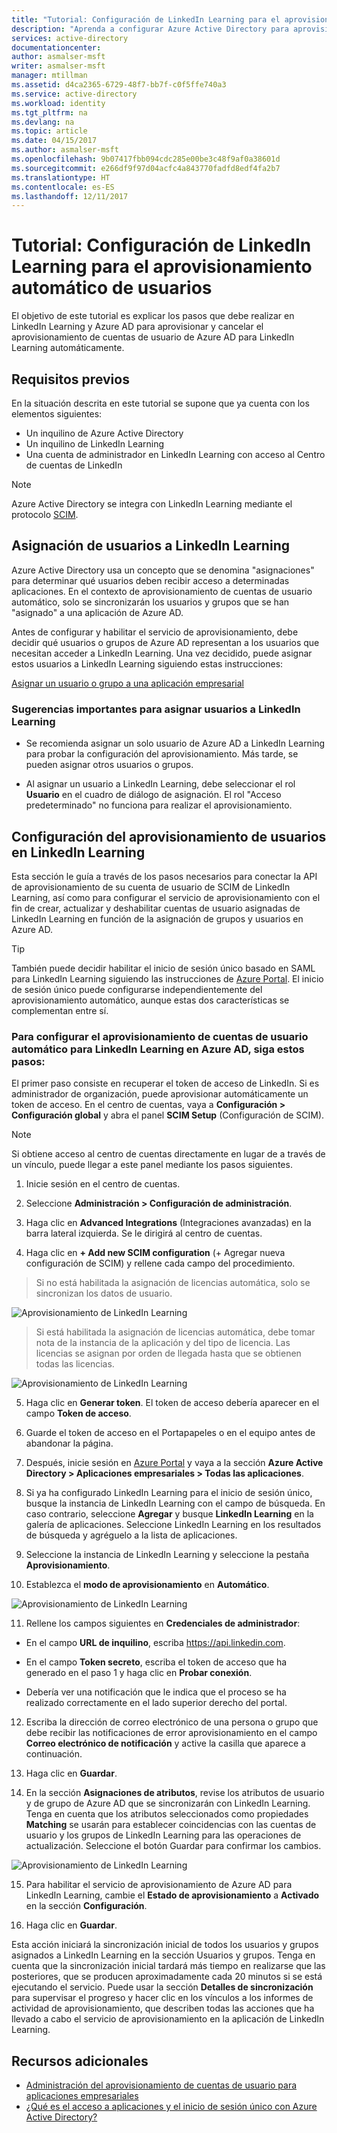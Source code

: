 ```yaml
---
title: "Tutorial: Configuración de LinkedIn Learning para el aprovisionamiento automático de usuarios con Azure Active Directory | Microsoft Docs"
description: "Aprenda a configurar Azure Active Directory para aprovisionar y cancelar el aprovisionamiento de cuentas de usuario de LinkedIn Learning automáticamente."
services: active-directory
documentationcenter: 
author: asmalser-msft
writer: asmalser-msft
manager: mtillman
ms.assetid: d4ca2365-6729-48f7-bb7f-c0f5ffe740a3
ms.service: active-directory
ms.workload: identity
ms.tgt_pltfrm: na
ms.devlang: na
ms.topic: article
ms.date: 04/15/2017
ms.author: asmalser-msft
ms.openlocfilehash: 9b07417fbb094cdc285e00be3c48f9af0a38601d
ms.sourcegitcommit: e266df9f97d04acfc4a843770fadfd8edf4fa2b7
ms.translationtype: HT
ms.contentlocale: es-ES
ms.lasthandoff: 12/11/2017
---
```

# <a name="tutorial-configuring-linkedin-learning-for-automatic-user-provisioning"></a>Tutorial: Configuración de LinkedIn Learning para el aprovisionamiento automático de usuarios


El objetivo de este tutorial es explicar los pasos que debe realizar en LinkedIn Learning y Azure AD para aprovisionar y cancelar el aprovisionamiento de cuentas de usuario de Azure AD para LinkedIn Learning automáticamente. 

## <a name="prerequisites"></a>Requisitos previos

En la situación descrita en este tutorial se supone que ya cuenta con los elementos siguientes:

*   Un inquilino de Azure Active Directory
*   Un inquilino de LinkedIn Learning 
*   Una cuenta de administrador en LinkedIn Learning con acceso al Centro de cuentas de LinkedIn

> [!NOTE]
> Azure Active Directory se integra con LinkedIn Learning mediante el protocolo [SCIM](http://www.simplecloud.info/).

## <a name="assigning-users-to-linkedin-learning"></a>Asignación de usuarios a LinkedIn Learning

Azure Active Directory usa un concepto que se denomina "asignaciones" para determinar qué usuarios deben recibir acceso a determinadas aplicaciones. En el contexto de aprovisionamiento de cuentas de usuario automático, solo se sincronizarán los usuarios y grupos que se han "asignado" a una aplicación de Azure AD. 

Antes de configurar y habilitar el servicio de aprovisionamiento, debe decidir qué usuarios o grupos de Azure AD representan a los usuarios que necesitan acceder a LinkedIn Learning. Una vez decidido, puede asignar estos usuarios a LinkedIn Learning siguiendo estas instrucciones:

[Asignar un usuario o grupo a una aplicación empresarial](active-directory-coreapps-assign-user-azure-portal.md)

### <a name="important-tips-for-assigning-users-to-linkedin-learning"></a>Sugerencias importantes para asignar usuarios a LinkedIn Learning

*   Se recomienda asignar un solo usuario de Azure AD a LinkedIn Learning para probar la configuración del aprovisionamiento. Más tarde, se pueden asignar otros usuarios o grupos.

*   Al asignar un usuario a LinkedIn Learning, debe seleccionar el rol **Usuario** en el cuadro de diálogo de asignación. El rol "Acceso predeterminado" no funciona para realizar el aprovisionamiento.


## <a name="configuring-user-provisioning-to-linkedin-learning"></a>Configuración del aprovisionamiento de usuarios en LinkedIn Learning

Esta sección le guía a través de los pasos necesarios para conectar la API de aprovisionamiento de su cuenta de usuario de SCIM de LinkedIn Learning, así como para configurar el servicio de aprovisionamiento con el fin de crear, actualizar y deshabilitar cuentas de usuario asignadas de LinkedIn Learning en función de la asignación de grupos y usuarios en Azure AD.

> [!TIP]
> También puede decidir habilitar el inicio de sesión único basado en SAML para LinkedIn Learning siguiendo las instrucciones de [Azure Portal](https://portal.azure.com). El inicio de sesión único puede configurarse independientemente del aprovisionamiento automático, aunque estas dos características se complementan entre sí.


### <a name="to-configure-automatic-user-account-provisioning-to-linkedin-learning-in-azure-ad"></a>Para configurar el aprovisionamiento de cuentas de usuario automático para LinkedIn Learning en Azure AD, siga estos pasos:


El primer paso consiste en recuperar el token de acceso de LinkedIn. Si es administrador de organización, puede aprovisionar automáticamente un token de acceso. En el centro de cuentas, vaya a **Configuración &gt; Configuración global** y abra el panel **SCIM Setup** (Configuración de SCIM).

> [!NOTE]
> Si obtiene acceso al centro de cuentas directamente en lugar de a través de un vínculo, puede llegar a este panel mediante los pasos siguientes.

1)  Inicie sesión en el centro de cuentas.

2)  Seleccione **Administración &gt; Configuración de administración**.

3)  Haga clic en **Advanced Integrations** (Integraciones avanzadas) en la barra lateral izquierda. Se le dirigirá al centro de cuentas.

4)  Haga clic en **+ Add new SCIM configuration** (+ Agregar nueva configuración de SCIM) y rellene cada campo del procedimiento.

> Si no está habilitada la asignación de licencias automática, solo se sincronizan los datos de usuario.

![Aprovisionamiento de LinkedIn Learning](./media/active-directory-saas-linkedinlearning-provisioning-tutorial/linkedin_1.PNG)

> Si está habilitada la asignación de licencias automática, debe tomar nota de la instancia de la aplicación y del tipo de licencia. Las licencias se asignan por orden de llegada hasta que se obtienen todas las licencias.

![Aprovisionamiento de LinkedIn Learning](./media/active-directory-saas-linkedinlearning-provisioning-tutorial/linkedin_2.PNG)

5)  Haga clic en **Generar token**. El token de acceso debería aparecer en el campo **Token de acceso**.

6)  Guarde el token de acceso en el Portapapeles o en el equipo antes de abandonar la página.

7) Después, inicie sesión en [Azure Portal](https://portal.azure.com) y vaya a la sección **Azure Active Directory > Aplicaciones empresariales > Todas las aplicaciones**.

8) Si ya ha configurado LinkedIn Learning para el inicio de sesión único, busque la instancia de LinkedIn Learning con el campo de búsqueda. En caso contrario, seleccione **Agregar** y busque **LinkedIn Learning** en la galería de aplicaciones. Seleccione LinkedIn Learning en los resultados de búsqueda y agréguelo a la lista de aplicaciones.

9)  Seleccione la instancia de LinkedIn Learning y seleccione la pestaña **Aprovisionamiento**.

10) Establezca el **modo de aprovisionamiento** en **Automático**.

![Aprovisionamiento de LinkedIn Learning](./media/active-directory-saas-linkedinlearning-provisioning-tutorial/linkedin_3.PNG)

11)  Rellene los campos siguientes en **Credenciales de administrador**:

* En el campo **URL de inquilino**, escriba https://api.linkedin.com.

* En el campo **Token secreto**, escriba el token de acceso que ha generado en el paso 1 y haga clic en **Probar conexión**.

* Debería ver una notificación que le indica que el proceso se ha realizado correctamente en el lado superior derecho del portal.

12) Escriba la dirección de correo electrónico de una persona o grupo que debe recibir las notificaciones de error aprovisionamiento en el campo **Correo electrónico de notificación** y active la casilla que aparece a continuación.

13) Haga clic en **Guardar**. 

14) En la sección **Asignaciones de atributos**, revise los atributos de usuario y de grupo de Azure AD que se sincronizarán con LinkedIn Learning. Tenga en cuenta que los atributos seleccionados como propiedades **Matching** se usarán para establecer coincidencias con las cuentas de usuario y los grupos de LinkedIn Learning para las operaciones de actualización. Seleccione el botón Guardar para confirmar los cambios.

![Aprovisionamiento de LinkedIn Learning](./media/active-directory-saas-linkedinlearning-provisioning-tutorial/linkedin_4.PNG)

15) Para habilitar el servicio de aprovisionamiento de Azure AD para LinkedIn Learning, cambie el **Estado de aprovisionamiento** a **Activado** en la sección **Configuración**.

16) Haga clic en **Guardar**. 

Esta acción iniciará la sincronización inicial de todos los usuarios y grupos asignados a LinkedIn Learning en la sección Usuarios y grupos. Tenga en cuenta que la sincronización inicial tardará más tiempo en realizarse que las posteriores, que se producen aproximadamente cada 20 minutos si se está ejecutando el servicio. Puede usar la sección **Detalles de sincronización** para supervisar el progreso y hacer clic en los vínculos a los informes de actividad de aprovisionamiento, que describen todas las acciones que ha llevado a cabo el servicio de aprovisionamiento en la aplicación de LinkedIn Learning.


## <a name="additional-resources"></a>Recursos adicionales

* [Administración del aprovisionamiento de cuentas de usuario para aplicaciones empresariales](active-directory-enterprise-apps-manage-provisioning.md)
* [¿Qué es el acceso a aplicaciones y el inicio de sesión único con Azure Active Directory?](active-directory-appssoaccess-whatis.md)
